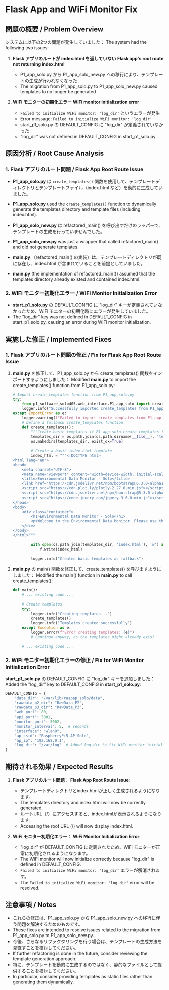 # Flask App and WiFi Monitor Fix

## 問題の概要 / Problem Overview

システムに以下の2つの問題が発生していました：
The system had the following two issues:

1. **Flask アプリのルートが index.html を返していない**
   **Flask app's root route not returning index.html**
   - P1_app_solo.py から P1_app_solo_new.py への移行により、テンプレートの生成が行われなくなった
   - The migration from P1_app_solo.py to P1_app_solo_new.py caused templates to no longer be generated

2. **WiFi モニターの初期化エラー**
   **WiFi monitor initialization error**
   - `Failed to initialize WiFi monitor: 'log_dir'` というエラーが発生
   - Error message: `Failed to initialize WiFi monitor: 'log_dir'`
   - start_p1_solo.py の DEFAULT_CONFIG に "log_dir" が定義されていなかった
   - "log_dir" was not defined in DEFAULT_CONFIG in start_p1_solo.py

## 原因分析 / Root Cause Analysis

### 1. Flask アプリのルート問題 / Flask App Root Route Issue

- **P1_app_solo.py** は `create_templates()` 関数を使用して、テンプレートディレクトリとテンプレートファイル（index.html など）を動的に生成していました。
- **P1_app_solo.py** used the `create_templates()` function to dynamically generate the templates directory and template files (including index.html).

- **P1_app_solo_new.py** は refactored_main() を呼び出すだけのラッパーで、テンプレートの生成を行っていませんでした。
- **P1_app_solo_new.py** was just a wrapper that called refactored_main() and did not generate templates.

- **main.py** （refactored_main() の実装）は、テンプレートディレクトリが既に存在し、index.html が含まれていることを前提としていました。
- **main.py** (the implementation of refactored_main()) assumed that the templates directory already existed and contained index.html.

### 2. WiFi モニター初期化エラー / WiFi Monitor Initialization Error

- **start_p1_solo.py** の DEFAULT_CONFIG に "log_dir" キーが定義されていなかったため、WiFi モニターの初期化時にエラーが発生していました。
- The "log_dir" key was not defined in DEFAULT_CONFIG in start_p1_solo.py, causing an error during WiFi monitor initialization.

## 実施した修正 / Implemented Fixes

### 1. Flask アプリのルート問題の修正 / Fix for Flask App Root Route Issue

1. **main.py** を修正して、P1_app_solo.py から create_templates() 関数をインポートするようにしました：
   Modified **main.py** to import the create_templates() function from P1_app_solo.py:

   ```python
   # Import create_templates function from P1_app_solo.py
   try:
       from p1_software_solo405.web_interface.P1_app_solo import create_templates
       logger.info("Successfully imported create_templates from P1_app_solo")
   except ImportError as e:
       logger.warning(f"Failed to import create_templates from P1_app_solo: {e}")
       # Define a fallback create_templates function
       def create_templates():
           """Create basic templates if P1_app_solo.create_templates is not available."""
           templates_dir = os.path.join(os.path.dirname(__file__), 'templates')
           os.makedirs(templates_dir, exist_ok=True)
           
           # Create a basic index.html template
           index_html = """<!DOCTYPE html>
   <html lang="en">
   <head>
       <meta charset="UTF-8">
       <meta name="viewport" content="width=device-width, initial-scale=1.0">
       <title>Environmental Data Monitor - Solo</title>
       <link href="https://cdn.jsdelivr.net/npm/bootstrap@5.3.0-alpha1/dist/css/bootstrap.min.css" rel="stylesheet">
       <script src="https://cdn.plot.ly/plotly-2.27.0.min.js"></script>
       <script src="https://cdn.jsdelivr.net/npm/bootstrap@5.3.0-alpha1/dist/js/bootstrap.bundle.min.js"></script>
       <script src="https://code.jquery.com/jquery-3.6.0.min.js"></script>
   </head>
   <body>
       <div class="container">
           <h1>Environmental Data Monitor - Solo</h1>
           <p>Welcome to the Environmental Data Monitor. Please use the navigation to view data.</p>
       </div>
   </body>
   </html>"""
           
           with open(os.path.join(templates_dir, 'index.html'), 'w') as f:
               f.write(index_html)
           
           logger.info("Created basic templates as fallback")
   ```

2. **main.py** の main() 関数を修正して、create_templates() を呼び出すようにしました：
   Modified the main() function in **main.py** to call create_templates():

   ```python
   def main():
       # ... existing code ...
       
       # Create templates
       try:
           logger.info("Creating templates...")
           create_templates()
           logger.info("Templates created successfully")
       except Exception as e:
           logger.error(f"Error creating templates: {e}")
           # Continue anyway, as the templates might already exist
       
       # ... existing code ...
   ```

### 2. WiFi モニター初期化エラーの修正 / Fix for WiFi Monitor Initialization Error

**start_p1_solo.py** の DEFAULT_CONFIG に "log_dir" キーを追加しました：
Added the "log_dir" key to DEFAULT_CONFIG in **start_p1_solo.py**:

```python
DEFAULT_CONFIG = {
    "data_dir": "/var/lib/raspap_solo/data",
    "rawdata_p2_dir": "RawData_P2",
    "rawdata_p3_dir": "RawData_P3",
    "web_port": 80,
    "api_port": 5001,
    "monitor_port": 5002,
    "monitor_interval": 5,  # seconds
    "interface": "wlan0",
    "ap_ssid": "RaspberryPi5_AP_Solo",
    "ap_ip": "192.168.0.1",
    "log_dir": "/var/log"  # Added log_dir to fix WiFi monitor initialization error
}
```

## 期待される効果 / Expected Results

1. **Flask アプリのルート問題**：
   **Flask App Root Route Issue**:
   - テンプレートディレクトリとindex.htmlが正しく生成されるようになります。
   - The templates directory and index.html will now be correctly generated.
   - ルートURL（/）にアクセスすると、index.htmlが表示されるようになります。
   - Accessing the root URL (/) will now display index.html.

2. **WiFi モニター初期化エラー**：
   **WiFi Monitor Initialization Error**:
   - "log_dir" が DEFAULT_CONFIG に定義されたため、WiFi モニターが正常に初期化されるようになります。
   - The WiFi monitor will now initialize correctly because "log_dir" is defined in DEFAULT_CONFIG.
   - `Failed to initialize WiFi monitor: 'log_dir'` エラーが解消されます。
   - The `Failed to initialize WiFi monitor: 'log_dir'` error will be resolved.

## 注意事項 / Notes

- これらの修正は、P1_app_solo.py から P1_app_solo_new.py への移行に伴う問題を解決するためのものです。
- These fixes are intended to resolve issues related to the migration from P1_app_solo.py to P1_app_solo_new.py.
- 今後、さらなるリファクタリングを行う場合は、テンプレートの生成方法を見直すことを検討してください。
- If further refactoring is done in the future, consider reviewing the template generation approach.
- 特に、テンプレートを動的に生成するのではなく、静的なファイルとして提供することを検討してください。
- In particular, consider providing templates as static files rather than generating them dynamically.